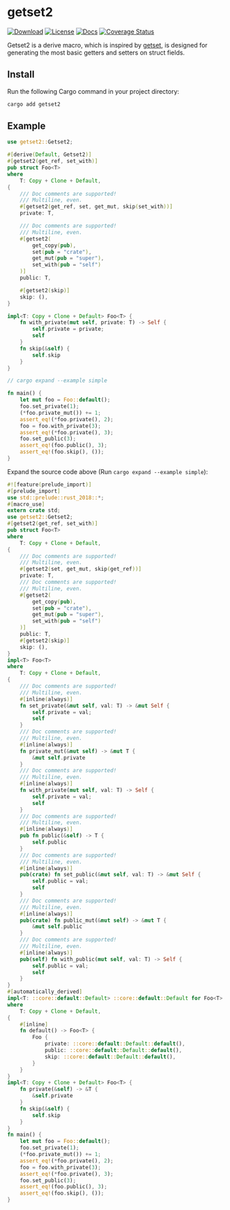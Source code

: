 # getset2

[![Download](https://img.shields.io/crates/d/getset2)](https://crates.io/crates/getset2)
[![License](https://img.shields.io/crates/l/getset2)](https://github.com/andeya/getset2/blob/master/LICENSE)
[![Docs](https://docs.rs/getset2/badge.svg)](https://docs.rs/getset2/)
[![Coverage Status](https://coveralls.io/repos/github/andeya/getset2/badge.svg)](https://coveralls.io/github/andeya/getset2)

Getset2 is a derive macro, which is inspired by [getset](https://crates.io/crates/getset),
is designed for generating the most basic getters and setters on struct fields.

## Install

Run the following Cargo command in your project directory:

```sh
cargo add getset2
```

## Example

```rust
use getset2::Getset2;

#[derive(Default, Getset2)]
#[getset2(get_ref, set_with)]
pub struct Foo<T>
where
    T: Copy + Clone + Default,
{
    /// Doc comments are supported!
    /// Multiline, even.
    #[getset2(get_ref, set, get_mut, skip(set_with))]
    private: T,

    /// Doc comments are supported!
    /// Multiline, even.
    #[getset2(
        get_copy(pub),
        set(pub = "crate"),
        get_mut(pub = "super"),
        set_with(pub = "self")
    )]
    public: T,

    #[getset2(skip)]
    skip: (),
}

impl<T: Copy + Clone + Default> Foo<T> {
    fn with_private(mut self, private: T) -> Self {
        self.private = private;
        self
    }
    fn skip(&self) {
        self.skip
    }
}

// cargo expand --example simple

fn main() {
    let mut foo = Foo::default();
    foo.set_private(1);
    (*foo.private_mut()) += 1;
    assert_eq!(*foo.private(), 2);
    foo = foo.with_private(3);
    assert_eq!(*foo.private(), 3);
    foo.set_public(3);
    assert_eq!(foo.public(), 3);
    assert_eq!(foo.skip(), ());
}
```

Expand the source code above (Run `cargo expand --example simple`):

```rust
#![feature(prelude_import)]
#[prelude_import]
use std::prelude::rust_2018::*;
#[macro_use]
extern crate std;
use getset2::Getset2;
#[getset2(get_ref, set_with)]
pub struct Foo<T>
where
    T: Copy + Clone + Default,
{
    /// Doc comments are supported!
    /// Multiline, even.
    #[getset2(set, get_mut, skip(get_ref))]
    private: T,
    /// Doc comments are supported!
    /// Multiline, even.
    #[getset2(
        get_copy(pub),
        set(pub = "crate"),
        get_mut(pub = "super"),
        set_with(pub = "self")
    )]
    public: T,
    #[getset2(skip)]
    skip: (),
}
impl<T> Foo<T>
where
    T: Copy + Clone + Default,
{
    /// Doc comments are supported!
    /// Multiline, even.
    #[inline(always)]
    fn set_private(&mut self, val: T) -> &mut Self {
        self.private = val;
        self
    }
    /// Doc comments are supported!
    /// Multiline, even.
    #[inline(always)]
    fn private_mut(&mut self) -> &mut T {
        &mut self.private
    }
    /// Doc comments are supported!
    /// Multiline, even.
    #[inline(always)]
    fn with_private(mut self, val: T) -> Self {
        self.private = val;
        self
    }
    /// Doc comments are supported!
    /// Multiline, even.
    #[inline(always)]
    pub fn public(&self) -> T {
        self.public
    }
    /// Doc comments are supported!
    /// Multiline, even.
    #[inline(always)]
    pub(crate) fn set_public(&mut self, val: T) -> &mut Self {
        self.public = val;
        self
    }
    /// Doc comments are supported!
    /// Multiline, even.
    #[inline(always)]
    pub(crate) fn public_mut(&mut self) -> &mut T {
        &mut self.public
    }
    /// Doc comments are supported!
    /// Multiline, even.
    #[inline(always)]
    pub(self) fn with_public(mut self, val: T) -> Self {
        self.public = val;
        self
    }
}
#[automatically_derived]
impl<T: ::core::default::Default> ::core::default::Default for Foo<T>
where
    T: Copy + Clone + Default,
{
    #[inline]
    fn default() -> Foo<T> {
        Foo {
            private: ::core::default::Default::default(),
            public: ::core::default::Default::default(),
            skip: ::core::default::Default::default(),
        }
    }
}
impl<T: Copy + Clone + Default> Foo<T> {
    fn private(&self) -> &T {
        &self.private
    }
    fn skip(&self) {
        self.skip
    }
}
fn main() {
    let mut foo = Foo::default();
    foo.set_private(1);
    (*foo.private_mut()) += 1;
    assert_eq!(*foo.private(), 2);
    foo = foo.with_private(3);
    assert_eq!(*foo.private(), 3);
    foo.set_public(3);
    assert_eq!(foo.public(), 3);
    assert_eq!(foo.skip(), ());
}
```
